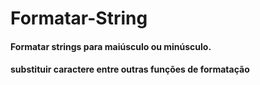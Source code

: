 # Formatar-String
#### Formatar strings para maiúsculo ou minúsculo.
#### substituir caractere entre outras funções de formatação
